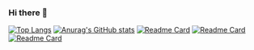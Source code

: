 ### Hi there 👋

[![Top Langs](https://github-readme-stats.vercel.app/api/top-langs/?username=lrx0014)](https://github.com/anuraghazra/github-readme-stats)
[![Anurag's GitHub stats](https://github-readme-stats.vercel.app/api?username=lrx0014&count_private=true)](https://github.com/anuraghazra/github-readme-stats)
[![Readme Card](https://github-readme-stats.vercel.app/api/pin/?username=lrx0014&repo=ExamSys&show_owner=true)](https://github.com/anuraghazra/github-readme-stats)
[![Readme Card](https://github-readme-stats.vercel.app/api/pin/?username=lrx0014&repo=SeeJSON&show_owner=true)](https://github.com/anuraghazra/github-readme-stats)
[![Readme Card](https://github-readme-stats.vercel.app/api/pin/?username=lrx0014&repo=RelationshipCalculator&show_owner=true)](https://github.com/anuraghazra/github-readme-stats)
